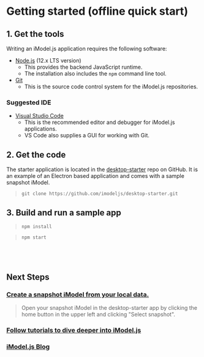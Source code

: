 # Getting started (offline quick start)

## 1. Get the tools

Writing an iModel.js application requires the following software:

- [Node.js](https://nodejs.org) (12.x LTS version)
  - This provides the backend JavaScript runtime.
  - The installation also includes the `npm` command line tool.
- [Git](https://git-scm.com/downloads)
  - This is the source code control system for the iModel.js repositories.

### Suggested IDE

- [Visual Studio Code](https://code.visualstudio.com/)
  - This is the recommended editor and debugger for iModel.js applications.
  - VS Code also supplies a GUI for working with Git.

## 2. Get the code

The starter application is located in the [desktop-starter](https://github.com/imodeljs/desktop-starter) repo on GitHub. It is an example of an Electron based application and comes with a sample snapshot iModel.

> `git clone https://github.com/imodeljs/desktop-starter.git`

## 3. Build and run a sample app

> `npm install`

> `npm start`

&nbsp;
&nbsp;
---

## Next Steps

### [Create a snapshot iModel from your local data.]($docs/learning/tutorials/create-test-imodel-offline.md)

> Open your snapshot iModel in the desktop-starter app by clicking the home button in the upper left and clicking "Select snapshot".

### [Follow tutorials to dive deeper into iModel.js]($docs/learning/tutorials/index.md)

### [iModel.js Blog](https://medium.com/imodeljs)

<style>
  article#main h3:after {
    display: none;
  }
  blockquote {
    margin-top: 0px;
    margin-bottom: 0px;
  }
  blockquote > p {
    margin-bottom: 6px;
  }
</style>
